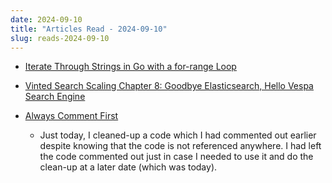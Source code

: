 ```yaml
---
date: 2024-09-10
title: "Articles Read - 2024-09-10"
slug: reads-2024-09-10
---
```


* [Iterate Through Strings in Go with a for-range Loop][1]
* [Vinted Search Scaling Chapter 8: Goodbye Elasticsearch, Hello Vespa Search Engine][2]
* [Always Comment First][3]
  * Just today, I cleaned-up a code which I had commented out earlier despite knowing that the code is not referenced anywhere. I had left the code commented out just in case I needed to use it and do the clean-up at a later date (which was today).


  [1]: https://nelson.cloud/iterate-through-strings-in-go-with-a-for-range-loop/
  [2]: https://vinted.engineering//2024/09/05/goodbye-elasticsearch-hello-vespa/
  [3]: https://devhumor.com/media/alwayscommentfirst
